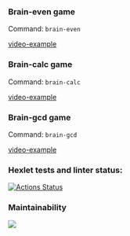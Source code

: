 ### Brain-evеn game

Command: `brain-even`

[video-example]( https://asciinema.org/a/sEfLUTum6HVDx4hsTpebFxZ7s)

### Brain-calc game

Command: `brain-calc`

[video-example]( https://asciinema.org/a/ErXYTuUURvm4p32xxkMCoidDl)

### Brain-gcd game

Command: `brain-gcd`

[video-example]( https://asciinema.org/connect/e7ecde9d-fc9f-4ed0-ab33-1187515d6753)

### Hexlet tests and linter status:
[![Actions Status](https://github.com/Duozoid/frontend-project-lvl1/workflows/hexlet-check/badge.svg)](https://github.com/Duozoid/frontend-project-lvl1/actions)

### Maintainability 
<a href="https://codeclimate.com/github/codeclimate/codeclimate/maintainability"><img src="https://api.codeclimate.com/v1/badges/a99a88d28ad37a79dbf6/maintainability" /></a>
